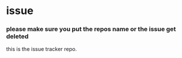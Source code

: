 # issue
### please make sure you put the repos name or the issue get deleted
this is the issue tracker repo.
